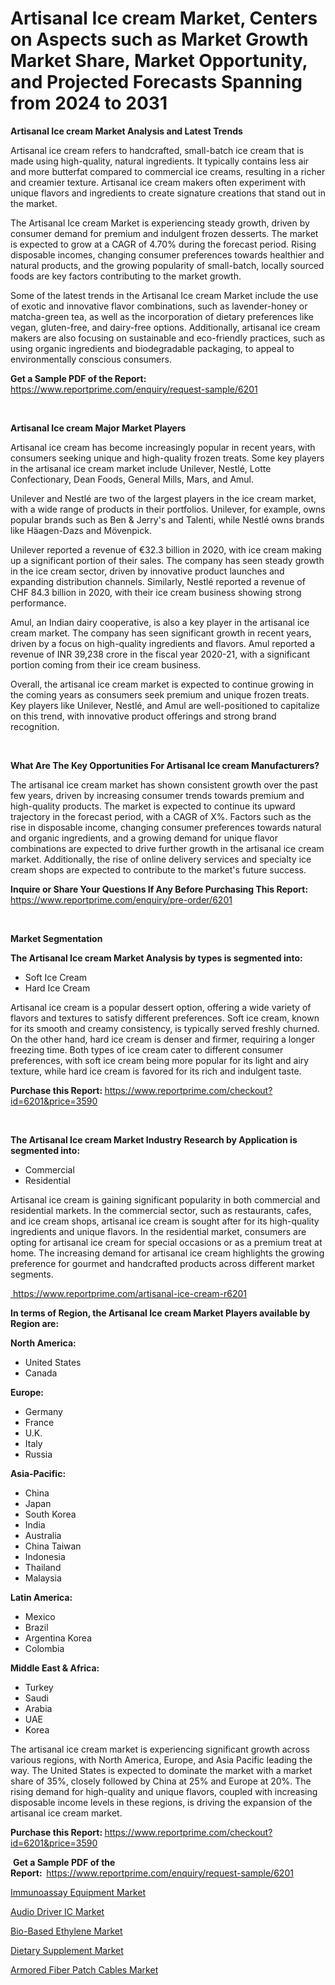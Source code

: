 <p><h1>Artisanal Ice cream Market, Centers on Aspects such as Market Growth Market Share, Market Opportunity, and Projected Forecasts Spanning from 2024 to 2031</h1></p><p><strong>Artisanal Ice cream Market Analysis and Latest Trends</strong></p>
<p><p>Artisanal ice cream refers to handcrafted, small-batch ice cream that is made using high-quality, natural ingredients. It typically contains less air and more butterfat compared to commercial ice creams, resulting in a richer and creamier texture. Artisanal ice cream makers often experiment with unique flavors and ingredients to create signature creations that stand out in the market.</p><p>The Artisanal Ice cream Market is experiencing steady growth, driven by consumer demand for premium and indulgent frozen desserts. The market is expected to grow at a CAGR of 4.70% during the forecast period. Rising disposable incomes, changing consumer preferences towards healthier and natural products, and the growing popularity of small-batch, locally sourced foods are key factors contributing to the market growth.</p><p>Some of the latest trends in the Artisanal Ice cream Market include the use of exotic and innovative flavor combinations, such as lavender-honey or matcha-green tea, as well as the incorporation of dietary preferences like vegan, gluten-free, and dairy-free options. Additionally, artisanal ice cream makers are also focusing on sustainable and eco-friendly practices, such as using organic ingredients and biodegradable packaging, to appeal to environmentally conscious consumers.</p></p>
<p><strong>Get a Sample PDF of the Report:&nbsp;</strong> <a href="https://www.reportprime.com/enquiry/request-sample/6201">https://www.reportprime.com/enquiry/request-sample/6201</a></p>
<p>&nbsp;</p>
<p><strong>Artisanal Ice cream Major Market Players</strong></p>
<p><p>Artisanal ice cream has become increasingly popular in recent years, with consumers seeking unique and high-quality frozen treats. Some key players in the artisanal ice cream market include Unilever, Nestlé, Lotte Confectionary, Dean Foods, General Mills, Mars, and Amul. </p><p>Unilever and Nestlé are two of the largest players in the ice cream market, with a wide range of products in their portfolios. Unilever, for example, owns popular brands such as Ben & Jerry's and Talenti, while Nestlé owns brands like Häagen-Dazs and Mövenpick.</p><p>Unilever reported a revenue of €32.3 billion in 2020, with ice cream making up a significant portion of their sales. The company has seen steady growth in the ice cream sector, driven by innovative product launches and expanding distribution channels. Similarly, Nestlé reported a revenue of CHF 84.3 billion in 2020, with their ice cream business showing strong performance.</p><p>Amul, an Indian dairy cooperative, is also a key player in the artisanal ice cream market. The company has seen significant growth in recent years, driven by a focus on high-quality ingredients and flavors. Amul reported a revenue of INR 39,238 crore in the fiscal year 2020-21, with a significant portion coming from their ice cream business.</p><p>Overall, the artisanal ice cream market is expected to continue growing in the coming years as consumers seek premium and unique frozen treats. Key players like Unilever, Nestlé, and Amul are well-positioned to capitalize on this trend, with innovative product offerings and strong brand recognition.</p></p>
<p>&nbsp;</p>
<p><strong>What Are The Key Opportunities For Artisanal Ice cream Manufacturers?</strong></p>
<p><p>The artisanal ice cream market has shown consistent growth over the past few years, driven by increasing consumer trends towards premium and high-quality products. The market is expected to continue its upward trajectory in the forecast period, with a CAGR of X%. Factors such as the rise in disposable income, changing consumer preferences towards natural and organic ingredients, and a growing demand for unique flavor combinations are expected to drive further growth in the artisanal ice cream market. Additionally, the rise of online delivery services and specialty ice cream shops are expected to contribute to the market's future success.</p></p>
<p><strong>Inquire or Share Your Questions If Any Before Purchasing This Report:</strong> <a href="https://www.reportprime.com/enquiry/pre-order/6201">https://www.reportprime.com/enquiry/pre-order/6201</a></p>
<p>&nbsp;</p>
<p><strong>Market Segmentation</strong></p>
<p><strong>The Artisanal Ice cream Market Analysis by types is segmented into:</strong></p>
<p><ul><li>Soft Ice Cream</li><li>Hard Ice Cream</li></ul></p>
<p><p>Artisanal ice cream is a popular dessert option, offering a wide variety of flavors and textures to satisfy different preferences. Soft ice cream, known for its smooth and creamy consistency, is typically served freshly churned. On the other hand, hard ice cream is denser and firmer, requiring a longer freezing time. Both types of ice cream cater to different consumer preferences, with soft ice cream being more popular for its light and airy texture, while hard ice cream is favored for its rich and indulgent taste.</p></p>
<p><strong>Purchase this Report:&nbsp;</strong><a href="https://www.reportprime.com/checkout?id=6201&price=3590">https://www.reportprime.com/checkout?id=6201&price=3590</a></p>
<p>&nbsp;</p>
<p><strong>The Artisanal Ice cream Market Industry Research by Application is segmented into:</strong></p>
<p><ul><li>Commercial</li><li>Residential</li></ul></p>
<p><p>Artisanal ice cream is gaining significant popularity in both commercial and residential markets. In the commercial sector, such as restaurants, cafes, and ice cream shops, artisanal ice cream is sought after for its high-quality ingredients and unique flavors. In the residential market, consumers are opting for artisanal ice cream for special occasions or as a premium treat at home. The increasing demand for artisanal ice cream highlights the growing preference for gourmet and handcrafted products across different market segments.</p></p>
<p><a href="https://www.reportprime.com/artisanal-ice-cream-r6201">&nbsp;https://www.reportprime.com/artisanal-ice-cream-r6201</a></p>
<p><strong>In terms of Region, the Artisanal Ice cream Market Players available by Region are:</strong></p>
<p>
    <p> <strong> North America: </strong>
        <ul>
            <li>United States</li>
            <li>Canada</li>
        </ul>
        </p> 
    <p> <strong> Europe: </strong>
        <ul>
            <li>Germany</li>
            <li>France</li>
            <li>U.K.</li>
            <li>Italy</li>
            <li>Russia</li>
        </ul>
        </p> 
    <p> <strong> Asia-Pacific: </strong>
        <ul>
            <li>China</li>
            <li>Japan</li>
            <li>South Korea</li>
            <li>India</li>
            <li>Australia</li>
            <li>China Taiwan</li>
            <li>Indonesia</li>
            <li>Thailand</li>
            <li>Malaysia</li>
        </ul>
        </p> 
    <p> <strong> Latin America: </strong>
        <ul>
            <li>Mexico</li>
            <li>Brazil</li>
            <li>Argentina Korea</li>
            <li>Colombia</li>
        </ul>
        </p> 
    <p> <strong> Middle East & Africa: </strong>
        <ul>
            <li>Turkey</li>
            <li>Saudi</li>
            <li>Arabia</li>
            <li>UAE</li>
            <li>Korea</li>
        </ul>
    </p>
    </p>
<p><p>The artisanal ice cream market is experiencing significant growth across various regions, with North America, Europe, and Asia Pacific leading the way. The United States is expected to dominate the market with a market share of 35%, closely followed by China at 25% and Europe at 20%. The rising demand for high-quality and unique flavors, coupled with increasing disposable income levels in these regions, is driving the expansion of the artisanal ice cream market.</p></p>
<p><strong>Purchase this Report: </strong><a href="https://www.reportprime.com/checkout?id=6201&price=3590">https://www.reportprime.com/checkout?id=6201&price=3590</a></p>
<p>&nbsp;<strong>Get a Sample PDF of the Report:&nbsp;&nbsp;</strong><a href="https://www.reportprime.com/enquiry/request-sample/6201">https://www.reportprime.com/enquiry/request-sample/6201</a></p>
<p><strong></strong></p>
<p><p><a href="https://medium.com/@barbarakbess8920/immunoassay-equipment-market-share-and-new-trends-analysis-by-its-type-application-end-use-and-05d7c8f652fa">Immunoassay Equipment Market</a></p><p><a href="https://www.linkedin.com/pulse/global-audio-driver-ic-market-size-expected-experience-cagr-nbczc?trackingId=ESH2QnQtQDiUz1y3wuNBaw%3D%3D">Audio Driver IC Market</a></p><p><a href="https://issuu.com/reportprime-2/docs/bio-based-ethylene-market-size-2030_65eff2d21552cd">Bio-Based Ethylene Market</a></p><p><a href="https://github.com/wrwgzwbr35/Market-Research-Report-List-2/blob/main/dietary-supplement-market.md">Dietary Supplement Market</a></p><p><a href="https://www.linkedin.com/pulse/global-armored-fiber-patch-cables-market-size-expected-ewtwc?trackingId=nr4vHstCSiCSsmgch407aA%3D%3D">Armored Fiber Patch Cables Market</a></p></p>